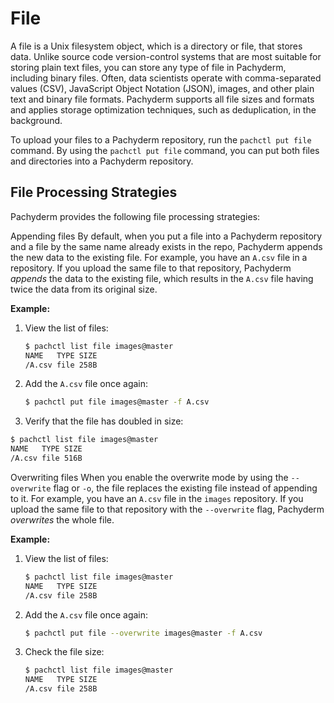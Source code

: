 # File

A file is a Unix filesystem object, which is a directory or
file, that stores data. Unlike source code
version-control systems that are most suitable for storing plain text
files, you can store any type of file in Pachyderm, including
binary files. Often, data scientists operate with
comma-separated values (CSV), JavaScript Object Notation (JSON),
images, and other plain text and binary file
formats. Pachyderm supports all file sizes and formats and applies
storage optimization techniques, such as deduplication, in the
background.

To upload your files to a Pachyderm repository, run the
`pachctl put file` command. By using the `pachctl put file`
command, you can put both files and directories into a Pachyderm repository.

## File Processing Strategies

Pachyderm provides the following file processing strategies:

Appending files
 By default, when you put a file into a Pachyderm repository and a
 file by the same name already exists in the repo, Pachyderm appends
 the new data to the existing file.
 For example, you have an `A.csv` file in a repository. If you upload the
 same file to that repository, Pachyderm *appends* the data to the existing
 file, which results in the `A.csv` file having twice the data from its
 original size.

 **Example:**

 1. View the list of files:

    ```bash
    $ pachctl list file images@master
    NAME   TYPE SIZE
    /A.csv file 258B
    ```

 1. Add the `A.csv` file once again:

    ```bash
    $ pachctl put file images@master -f A.csv
    ```

 1. Verify that the file has doubled in size:

   ```bash
   $ pachctl list file images@master
   NAME   TYPE SIZE
   /A.csv file 516B
   ```

Overwriting files
 When you enable the overwrite mode by using the `--overwrite`
 flag or `-o`, the file replaces the existing file instead of appending to
 it. For example, you have an `A.csv` file in the `images` repository.
 If you upload the same file to that repository with the
 `--overwrite` flag, Pachyderm *overwrites* the whole file.

 **Example:**

 1. View the list of files:

    ```bash
    $ pachctl list file images@master
    NAME   TYPE SIZE
    /A.csv file 258B
    ```

 1. Add the `A.csv` file once again:

    ```bash
    $ pachctl put file --overwrite images@master -f A.csv
    ```

 1. Check the file size:

    ```bash
    $ pachctl list file images@master
    NAME   TYPE SIZE
    /A.csv file 258B
    ```
